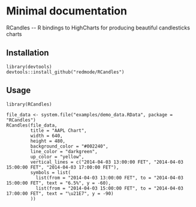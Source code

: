 # Minimal documentation

RCandles -- R bindings to HighCharts for producing beautiful candlesticks charts

## Installation

```{r}
library(devtools)
devtools::install_github("redmode/RCandles")
```

## Usage

```{r}
library(RCandles)

file_data <- system.file("examples/demo_data.RData", package = "RCandles")
RCandles(file_data,
         title = "AAPL Chart",
         width = 640,
         height = 480,
         background_color = "#002240",
         line_color = "darkgreen",
         up_color = "yellow",
         vertical_lines = c("2014-04-03 13:00:00 FET", "2014-04-03 15:00:00 FET", "2014-04-03 17:00:00 FET"),
         symbols = list(
           list(from = "2014-04-03 13:00:00 FET", to = "2014-04-03 15:00:00 FET", text = "6.5%", y = -60),
           list(from = "2014-04-03 15:00:00 FET", to = "2014-04-03 17:00:00 FET", text = "\u21E7", y = -90)
         ))
```
